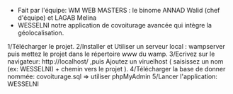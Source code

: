 - Fait par l'équipe: WM WEB MASTERS  : le binome ANNAD Walid (chef d'équipe) et LAGAB Melina
- WESSELNI notre application de covoiturage avancée qui intègre la géolocalisation.

1/Télécharger le projet.
2/Installer et Utiliser un serveur local : wampserver puis mettez le projet dans le répertoire www du wamp.
3/Ecrivez sur le navigateur: http://localhost/  ,puis Ajoutez un viruelhost ( saisissez un nom (ex: WESSELNI) + chemin vers le projet ).
4/Télécharger la base de donner nommée: covoiturage.sql => utiliser phpMyAdmin
5/Lancer l'application: WESSELNI
